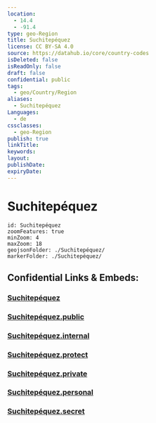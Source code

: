 ```yaml
---
location:
  - 14.4
  - -91.4
type: geo-Region
title: Suchitepéquez
license: CC BY-SA 4.0
source: https://datahub.io/core/country-codes
isDeleted: false
isReadOnly: false
draft: false
confidential: public
tags:
  - geo/Country/Region
aliases:
  - Suchitepéquez
Languages:
  - de
cssclasses:
  - geo-Region
publish: true
linkTitle:
keywords:
layout:
publishDate:
expiryDate:
---
```


# Suchitepéquez

```leaflet
id: Suchitepéquez
zoomFeatures: true 
minZoom: 4 
maxZoom: 18
geojsonFolder: ./Suchitepéquez/
markerFolder: ./Suchitepéquez/
```


## Confidential Links & Embeds: 

### [Suchitepéquez](/_Standards/Earth/Continent/America~Central/Guatemala/Departments~Guatemala/Suchitepéquez.md) 

### [Suchitepéquez.public](/_public/Earth/Continent/America~Central/Guatemala/Departments~Guatemala/Suchitepéquez.public.md) 

### [Suchitepéquez.internal](/_internal/Earth/Continent/America~Central/Guatemala/Departments~Guatemala/Suchitepéquez.internal.md) 

### [Suchitepéquez.protect](/_protect/Earth/Continent/America~Central/Guatemala/Departments~Guatemala/Suchitepéquez.protect.md) 

### [Suchitepéquez.private](/_private/Earth/Continent/America~Central/Guatemala/Departments~Guatemala/Suchitepéquez.private.md) 

### [Suchitepéquez.personal](/_personal/Earth/Continent/America~Central/Guatemala/Departments~Guatemala/Suchitepéquez.personal.md) 

### [Suchitepéquez.secret](/_secret/Earth/Continent/America~Central/Guatemala/Departments~Guatemala/Suchitepéquez.secret.md)

